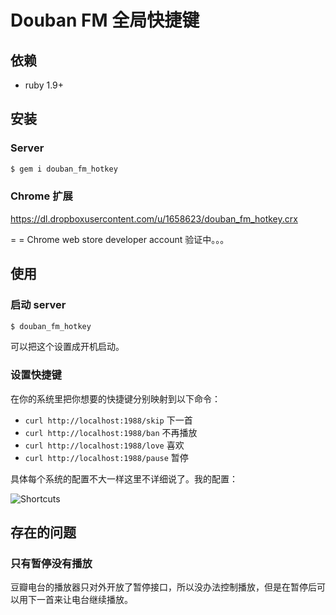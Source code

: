 # Douban FM 全局快捷键

## 依赖

* ruby 1.9+

## 安装

### Server

```bash
$ gem i douban_fm_hotkey
```
### Chrome 扩展

https://dl.dropboxusercontent.com/u/1658623/douban_fm_hotkey.crx

= = Chrome web store developer account 验证中。。。

## 使用

### 启动 server

```bash
$ douban_fm_hotkey
```

可以把这个设置成开机启动。

### 设置快捷键

在你的系统里把你想要的快捷键分别映射到以下命令：

* `curl http://localhost:1988/skip` 下一首
* `curl http://localhost:1988/ban` 不再播放
* `curl http://localhost:1988/love` 喜欢
* `curl http://localhost:1988/pause` 暂停

具体每个系统的配置不大一样这里不详细说了。我的配置：

![Shortcuts](https://dl.dropboxusercontent.com/u/1658623/douban_fm_hotkey_shortcuts.png)

## 存在的问题

### 只有暂停没有播放

豆瓣电台的播放器只对外开放了暂停接口，所以没办法控制播放，但是在暂停后可以用下一首来让电台继续播放。
